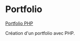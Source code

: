 # Portfolio  

[Portfolio PHP](https://mamedgohabur.42web.io//)  

Création d'un portfolio avec PHP.
